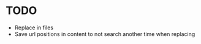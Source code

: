 # TODO
* Replace in files
* Save url positions in content to not search another time when replacing

